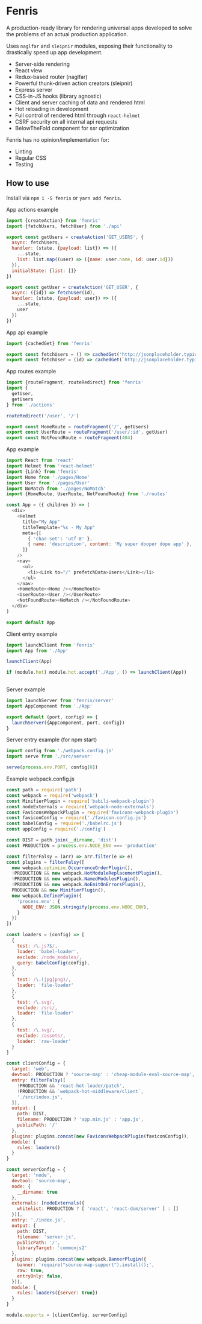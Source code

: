 
# Fenris

A production-ready library for rendering universal apps developed to solve the problems of an actual production application. 

Uses `naglfar` and `sleipnir` modules, exposing their functionality to drastically speed up app development. 

- Server-side rendering
- React view
- Redux-based router (naglfar)
- Powerful thunk-driven action creators (sleipnir)
- Express server
- CSS-in-JS hooks (library agnostic)
- Client and server caching of data and rendered html
- Hot reloading in development
- Full control of rendered html through `react-helmet`
- CSRF security on all internal api requests
- BelowTheFold component for ssr optimization

Fenris has no opinion/implementation for: 

- Linting
- Regular CSS
- Testing

## How to use

Install via `npm i -S fenris` or `yarn add fenris`.

App actions example

```js
import {createAction} from 'fenris'
import {fetchUsers, fetchUser} from './api'

export const getUsers = createAction('GET_USERS', {
  async: fetchUsers,
  handler: (state, {payload: list}) => ({
    ...state,
    list: list.map((user) => ({name: user.name, id: user.id}))
  }),
  initialState: {list: []}
})

export const getUser = createAction('GET_USER', {
  async: ({id}) => fetchUser(id),
  handler: (state, {payload: user}) => ({
    ...state,
    user
  })
})
```

App api example

```js
import {cachedGet} from 'fenris'

export const fetchUsers = () => cachedGet('http://jsonplaceholder.typicode.com/users')
export const fetchUser = (id) => cachedGet(`http://jsonplaceholder.typicode.com/users/${id}`)
```

App routes example

```js
import {routeFragment, routeRedirect} from 'fenris'
import {
  getUser,
  getUsers
} from './actions'

routeRedirect('/user', '/')

export const HomeRoute = routeFragment('/', getUsers)
export const UserRoute = routeFragment('/user/:id', getUser)
export const NotFoundRoute = routeFragment(404)
```

App example

```js
import React from 'react'
import Helmet from 'react-helmet'
import {Link} from 'fenris'
import Home from './pages/Home'
import User from './pages/User'
import NoMatch from './pages/NoMatch'
import {HomeRoute, UserRoute, NotFoundRoute} from './routes' 

const App = ({ children }) => (
  <div>
    <Helmet
      title="My App"
      titleTemplate="%s - My App"
      meta={[
        { 'char-set': 'utf-8' },
        { name: 'description', content: 'My super dooper dope app' },
      ]}
    />
    <nav>
      <ul>
        <li><Link to="/" prefetchData>Users</Link></li>
      </ul>
    </nav>
    <HomeRoute><Home /></HomeRoute>
    <UserRoute><User /></UserRoute>
    <NotFoundRoute><NoMatch /></NotFoundRoute>
  </div>
)

export default App
```

Client entry example

```js
import launchClient from 'fenris'
import App from './App'

launchClient(App)

if (module.hot) module.hot.accept('./App', () => launchClient(App))
  
``` 

Server example

```js
import launchServer from 'fenris/server'
import AppComponent from './App'

export default (port, config) => {
  launchServer({AppComponent, port, config})
}
```

Server entry example (for npm start)

```js
import config from './webpack.config.js'
import serve from './src/server'

serve(process.env.PORT, config[0])
```

Example webpack.config.js

```js
const path = require('path')
const webpack = require('webpack')
const MinifierPlugin = require('babili-webpack-plugin')
const nodeExternals = require('webpack-node-externals')
const FaviconsWebpackPlugin = require('favicons-webpack-plugin')
const faviconConfig = require('./favicon.config.js')
const babelConfig = require('./babelrc.js')
const appConfig = require('./config')

const DIST = path.join(__dirname, 'dist')
const PRODUCTION = process.env.NODE_ENV === 'production'

const filterFalsy = (arr) => arr.filter(e => e)
const plugins = filterFalsy([
  new webpack.optimize.OccurrenceOrderPlugin(),
  !PRODUCTION && new webpack.HotModuleReplacementPlugin(),
  !PRODUCTION && new webpack.NamedModulesPlugin(),
  !PRODUCTION && new webpack.NoEmitOnErrorsPlugin(),
  PRODUCTION && new MinifierPlugin(),
  new webpack.DefinePlugin({
    'process.env': {
      NODE_ENV: JSON.stringify(process.env.NODE_ENV),
    }
  })
])

const loaders = (config) => [
  {
    test: /\.js?$/,
    loader: 'babel-loader',
    exclude: /node_modules/,
    query: babelConfig(config),
  },
  {
    test: /\.(jpg|png)/,
    loader: 'file-loader'
  },
  {
    test: /\.svg/,
    exclude: /src/,
    loader: 'file-loader'
  },
  {
    test: /\.svg/,
    exclude: /assets/,
    loader: 'raw-loader'
  }
]

const clientConfig = {
  target: 'web',
  devtool: PRODUCTION ? 'source-map' : 'cheap-module-eval-source-map',
  entry: filterFalsy([
    !PRODUCTION && 'react-hot-loader/patch',
    !PRODUCTION && `webpack-hot-middleware/client`,
    './src/index.js',
  ]),
  output: {
    path: DIST,
    filename: PRODUCTION ? 'app.min.js' : 'app.js',
    publicPath: '/'
  },
  plugins: plugins.concat(new FaviconsWebpackPlugin(faviconConfig)),
  module: {
    rules: loaders()
  }
}

const serverConfig = {
  target: 'node',
  devtool: 'source-map',
  node: {
    __dirname: true
  },
  externals: [nodeExternals({
    whitelist: PRODUCTION ? [ 'react', 'react-dom/server' ] : []
  })],
  entry: './index.js',
  output: {
    path: DIST,
    filename: 'server.js',
    publicPath: '/',
    libraryTarget: 'commonjs2'
  },
  plugins: plugins.concat(new webpack.BannerPlugin({
    banner: 'require("source-map-support").install();',
    raw: true,
    entryOnly: false,
  })),
  module: {
    rules: loaders({server: true})
  }
}

module.exports = [clientConfig, serverConfig]
```
